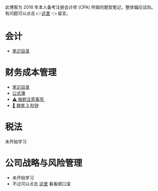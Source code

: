 此博客为 2018 年本人备考注册会计师 (CPA) 所做的题型笔记，整体偏应试向。有问题可以点击 👉[这里][1] 👈 留言。

# 会计
- [笔记目录][2]

# 财务成本管理
- [笔记目录][3] 
- [公式簿][4] 
-  [⚠️ 做题注意事项 ][5]
- [🙂 微笑 3 秒钟][6] 

# 税法
未开始学习

# 公司战略与风险管理
- 未开始学习
- 不过可以点击 [这里][7] 看看顺口溜

[1]:	https://github.com/iamWangJunjie/CPA-Learning/issues/new
[2]:	https://github.com/iamWangJunjie/CPA-Learning/blob/master/%E4%BC%9A%E8%AE%A1.md
[3]:	https://github.com/iamWangJunjie/CPA-Learning/blob/master/%E8%B4%A2%E5%8A%A1%E6%88%90%E6%9C%AC%E7%AE%A1%E7%90%86.md#%E7%AC%AC%E4%BA%94%E7%AF%87-%E6%88%90%E6%9C%AC%E8%AE%A1%E7%AE%97
[4]:	https://github.com/iamWangJunjie/CPA-Learning/blob/master/Financial%20Cost%20Management/%E8%B4%A2%E7%AE%A1%E5%85%AC%E5%BC%8F%E7%B0%BF.md
[5]:	https://github.com/iamWangJunjie/CPA-Learning/blob/master/Financial%20Cost%20Management/%E2%9A%A0%EF%B8%8F%20%E8%B4%A2%E7%AE%A1%E5%81%9A%E9%A2%98%E6%B3%A8%E6%84%8F%E4%BA%8B%E9%A1%B9.md
[6]:	https://github.com/iamWangJunjie/CPA-Learning/blob/master/Financial%20Cost%20Management/%E5%BE%AE%E7%AC%91%203%20%E7%A7%92%E9%92%9F.md
[7]:	https://github.com/iamWangJunjie/CPA-Learning/blob/master/%E6%88%98%E7%95%A5%E9%A1%BA%E5%8F%A3%E6%BA%9C.md